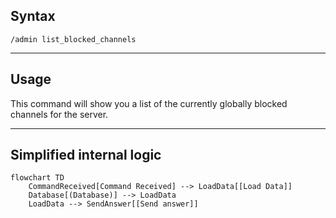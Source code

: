 ## Syntax
`/admin list_blocked_channels`

---

## Usage
This command will show you a list of the currently globally blocked channels for the
server.

---

## Simplified internal logic
```mermaid
flowchart TD
    CommandReceived[Command Received] --> LoadData[[Load Data]]
    Database[(Database)] --> LoadData
    LoadData --> SendAnswer[[Send answer]]
```